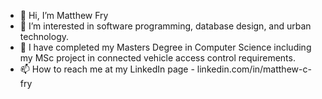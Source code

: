 - 👋 Hi, I’m Matthew Fry
- 👀 I’m interested in software programming, database design, and urban technology.
- 🌱 I have completed my Masters Degree in Computer Science including my MSc project in connected vehicle access control requirements.
- 📫 How to reach me at my LinkedIn page - linkedin.com/in/matthew-c-fry
